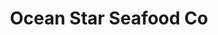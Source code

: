 ---
layout: place
title: "Ocean Star Seafood Co"
permalink: /montana/great-falls/ocean-star-seafood-co.html
stateAbbr: MT
stateName: Montana
cityName: Great Falls
seo:
  name: "Ocean Star Seafood Co"
  type: Restaurant
  links: null
description: "Ocean Star Seafood Co serves delicious sushi in Great Falls, Montana. Try fresh Japanese dishes for a great dining experience. "
place_id: ChIJc1taMQBJQlMRuKVAlHFfDy8
photos:
  - name: >-
      places/ChIJc1taMQBJQlMRuKVAlHFfDy8/photos/AeeoHcKx2TKxe4-bfA-rbhHR0LnSWTe8BrVEduwDp3VIfj_-4TMYLVNObhu6OURNtoUd-k5qtAr-E7DtPjwOBpC_nz6cEAHcLRoyLhBBdwowdVWPVa3023YgQDAWz4daJDnTmOqRhjbM7BzPQQjYYDCifJAxKfibYD3Vk0DIfgEKui3HrxQ1ea-MUVRMuZ6otwzR8VNDucszwx9wEHKhoD1uvvR3bUb3560cptxXed2CprJ6FDkCLJ7kUOXe3X-WHEo8EeM8mH4YgSrF4IUP4O2Ero6GhkotlUPcxa7G5layfop5ObkH5KYVHSWVSu2YlNa0UHF8BVPxlKXu92eJH-DitFf9qOubPxoAWU7NyI-7nI950vcgcg237Sw1NmD9x8GfcvP4ZL8etWYw6G0WNgHkaFVXY03daK8DgK5LxyEvu2w
    widthPx: 1920
    heightPx: 1440
    authorAttributions:
      - displayName: Ramos
        uri: https://maps.google.com/maps/contrib/101089622454706790667
        photoUri: >-
          https://lh3.googleusercontent.com/a/ACg8ocIkQmIVV7S8yr2jGsi2cAK5LpqHtYzQA5Z6ULfnHLmSgDJcJMg=s100-p-k-no-mo
    flagContentUri: >-
      https://www.google.com/local/imagery/report/?cb_client=maps_api_places.places_api&image_key=!1e10!2sCIHM0ogKEICAgMCAnpynJQ&hl=en-US
    googleMapsUri: >-
      https://www.google.com/maps/place//data=!3m4!1e2!3m2!1sCIHM0ogKEICAgMCAnpynJQ!2e10!4m2!3m1!1s0x53424900315a5b73:0x2f0f5f719440a5b8
  - name: >-
      places/ChIJc1taMQBJQlMRuKVAlHFfDy8/photos/AeeoHcIfDl8LB6hTSGKt1cnDWQ8s3u9d-7Oq6SaLnHOI90MrYwPySo_iYHFFmNfqon8KK3c0zaiOTqpfyCqCpv-2OfpEnGQyh2FbTKUcsqmjTS30ar8ShoQsyEL0Mwl-tY7zvfFpXKx8QCtdlPRVqMngvY7FW1aJus4EATOXpcM8tiCzWQm_4LKHB3TXz0kszeX8AMZFiPJdgd5M5eIL_wq91qofBCnTZT8qzyl9uYr5Ofe25aC2ScAkegzc9cyZa_nokL4uHtE2OuyzMDMtTggonnYLZ51LpMfkn5akJhvuH43yWl-zlNXiA59kZlvqNbHyJ0vRv9O9K-crRtlownlDaS5SKIxTqXKbGzkErNhQBUPv8_LJyvJvL40o5sFEyBu3heEDbVeruMZw0WDDiAk2urpEKg_YegU4uuPN3jqu0k6WQA
    widthPx: 4096
    heightPx: 3072
    authorAttributions:
      - displayName: Taylor Haines
        uri: https://maps.google.com/maps/contrib/110573711240998736206
        photoUri: >-
          https://lh3.googleusercontent.com/a/ACg8ocJQJngN-wuogtRKlahl9xYjy_wA7_2eTUw7yb6VYAVMyjzIVA=s100-p-k-no-mo
    flagContentUri: >-
      https://www.google.com/local/imagery/report/?cb_client=maps_api_places.places_api&image_key=!1e10!2sCIHM0ogKEICAgMCAs87UKQ&hl=en-US
    googleMapsUri: >-
      https://www.google.com/maps/place//data=!3m4!1e2!3m2!1sCIHM0ogKEICAgMCAs87UKQ!2e10!4m2!3m1!1s0x53424900315a5b73:0x2f0f5f719440a5b8
  - name: >-
      places/ChIJc1taMQBJQlMRuKVAlHFfDy8/photos/AeeoHcJpS5a5VXRlnj3s_AC6A7d_OHhGq-jGrwY_35ivXaJnPhgt6E95ncqqng1tmwwS-gYPERKe7S-D8d72Q_p-KpeVHO-otklEjaV0WxkUR9o55kDdAbf2DjPbbKCS2QhOYZGqX9UZtkpNLh-ye_mMiCg_R70LR6tHAmbFvWVdY8fyLPDY7O_kS5f8uZSXQpGKzH_VgO72MZ201vrrgPhHP-lMcYi4TaS3rsOdkeemRxHh6Q6Cy3TGuTgLVIlzkJLiig8tfdPz4qv-PJF8tBsuNbrZiVON3YF2oK0lKcYqfyK6KaOTtZHjSa4gtB3LHNJsSNgmE5T6i38ysTX2BWCxqPHqiQRGj-vLkckYWjmhbpOh8Ipx9k0Uhul6x8n_lgtNmrGoda2CaZ1PPGtP_3vXhFqBVyqCuxyq00_KmHPtem2eBYg
    widthPx: 4080
    heightPx: 3072
    authorAttributions:
      - displayName: Amber Marsh
        uri: https://maps.google.com/maps/contrib/117941481890402511387
        photoUri: >-
          https://lh3.googleusercontent.com/a-/ALV-UjXXrJcWmfDRgYMA4ZzPcNrp5VCYq0QPYLUAWHcxdDrjy6XEE7DM=s100-p-k-no-mo
    flagContentUri: >-
      https://www.google.com/local/imagery/report/?cb_client=maps_api_places.places_api&image_key=!1e10!2sCIHM0ogKEICAgID_zZP23QE&hl=en-US
    googleMapsUri: >-
      https://www.google.com/maps/place//data=!3m4!1e2!3m2!1sCIHM0ogKEICAgID_zZP23QE!2e10!4m2!3m1!1s0x53424900315a5b73:0x2f0f5f719440a5b8
  - name: >-
      places/ChIJc1taMQBJQlMRuKVAlHFfDy8/photos/AeeoHcJcSaM5QpGcCNr8rUfu5Xl8ebQQY_UosBWsLsYaYFZLjO92N6s3DwE_W_LefH6kAeFgzyUg19yQ43sPOvApgOWoEV_BKpZCdnBbxvgH6GP0SvclgumwwIW1JuND9Exci2ilRBHgY3_E7XGUzyKU20WHLTp4ncN7wHBOStkbsBFFrugbfkGkmuIrBMikb5dP8g1UhZPz-euolFAwTxMlviZBzn115k-coiSqPjfknv7zQmkxLglUxVcKl_YLHGySnEnE-0FNgzOJ7pCnWg2X4pa1x-NUqGeFBgnQPO_7naqovyGUSClk3wWAHpAXkYC1Y7yfZc_IahlnXRliUbnvuto6Fz4TCNQb9pZXGbFPdbYyp-jEd3U9eXK-Xrj5vnrTiC-HkX7Yod6VYXC6I1KcSNFsrlwF8EtvHKx3yBQER1v3FhT9
    widthPx: 4096
    heightPx: 3072
    authorAttributions:
      - displayName: Taylor Haines
        uri: https://maps.google.com/maps/contrib/110573711240998736206
        photoUri: >-
          https://lh3.googleusercontent.com/a/ACg8ocJQJngN-wuogtRKlahl9xYjy_wA7_2eTUw7yb6VYAVMyjzIVA=s100-p-k-no-mo
    flagContentUri: >-
      https://www.google.com/local/imagery/report/?cb_client=maps_api_places.places_api&image_key=!1e10!2sCIHM0ogKEICAgMCAs87UiQE&hl=en-US
    googleMapsUri: >-
      https://www.google.com/maps/place//data=!3m4!1e2!3m2!1sCIHM0ogKEICAgMCAs87UiQE!2e10!4m2!3m1!1s0x53424900315a5b73:0x2f0f5f719440a5b8
  - name: >-
      places/ChIJc1taMQBJQlMRuKVAlHFfDy8/photos/AeeoHcItqrEHdUruGKHyTXx8vMSu2uyeMYSIvjGXTQW20q6kk0lB1Hxi5il4w7KfLKPs1dv13NU2qYFHquSLatP3_KQag6HEb10tiMQJ5rsKmVXP21PgQLSQQig8PXk_KTsuq50BJH6-oOksek4Uw1BSajZ7cR0fA6F2yR4oO0yte0H6PkjYo8s1ZXGZVyVZGMOueBPSURR1tEXmdZYUAS7UA4HwGPs607gUhfVqGCYWTj1ysKO2tMZCe6e7OFK9ObdIJ-ct6fytdVeKdH0Tgmq1SX_-fNNnPmsgDUUomh4-yoDv42noTsE7D0r3-N-JpdvUaBC5NaLyYyC4BL-8VcuUed3rN_YrUNqkZvVJMjEWxC2gTJs3R3rcqKr4_hunpobBraJARugCaVh77HDAAOhoOnNzFuLBY69H2fIB8l1QTgxNdPc
    widthPx: 3024
    heightPx: 4032
    authorAttributions:
      - displayName: Thảo Võ
        uri: https://maps.google.com/maps/contrib/105276871479847035260
        photoUri: >-
          https://lh3.googleusercontent.com/a/ACg8ocKDWD0DzYf4QKbomf0JJ7RL-nSzpe9ZLDD5ZnJgNZ9QLxU3Tg=s100-p-k-no-mo
    flagContentUri: >-
      https://www.google.com/local/imagery/report/?cb_client=maps_api_places.places_api&image_key=!1e10!2sCIHM0ogKEICAgMCg3cPY9gE&hl=en-US
    googleMapsUri: >-
      https://www.google.com/maps/place//data=!3m4!1e2!3m2!1sCIHM0ogKEICAgMCg3cPY9gE!2e10!4m2!3m1!1s0x53424900315a5b73:0x2f0f5f719440a5b8
  - name: >-
      places/ChIJc1taMQBJQlMRuKVAlHFfDy8/photos/AeeoHcI0xQzsUfAKwFyafZLOocdWdraKouokSwaURCQOMrpcYoF5IzNYZc4DtCmdV_ig23eUcueZLOGnynskHy_GuFLuRO4PX6IKi-1i2iBuy3jAFD3mtuUoBT22oWb5wTfee3oBR6wNr_edQMQxcksEDgf3LowXLppZM_9xSoEyreFOvF2YDgv26-hNkoeKsZjT80Xv-YkxlV1B9pxkQvbkiCAx0tgTGlXErgKE1muKWJE9SM7qLFKn70W3BgEqKtiqYLsw48t7_IkzI8Z0y5rcUgIX-dVoLge8AmyZeCYSYaHcNQpRdJPIDPcOJsBymc2wdhMRtvAyng1aDUG8do1ih3xMBeOaEzQvVVR5dfH0oAn0RiAvJlHBa1nx2MFl5m3If1df3hiKA_Wm6XZU1pBaJv79XaNbMjWDbBKkiNT8DxAbasbe
    widthPx: 4032
    heightPx: 2105
    authorAttributions:
      - displayName: Gregory Landford
        uri: https://maps.google.com/maps/contrib/100901496195370405445
        photoUri: >-
          https://lh3.googleusercontent.com/a-/ALV-UjXiBxUIALt9SbSDlcgFjZRMbZq5akq3EUG1qAlKzaN8NQAkEx_F=s100-p-k-no-mo
    flagContentUri: >-
      https://www.google.com/local/imagery/report/?cb_client=maps_api_places.places_api&image_key=!1e10!2sCIHM0ogKEICAgMCglZGesAE&hl=en-US
    googleMapsUri: >-
      https://www.google.com/maps/place//data=!3m4!1e2!3m2!1sCIHM0ogKEICAgMCglZGesAE!2e10!4m2!3m1!1s0x53424900315a5b73:0x2f0f5f719440a5b8
  - name: >-
      places/ChIJc1taMQBJQlMRuKVAlHFfDy8/photos/AeeoHcJTfxayobJnhDc13fdG3oJaKtUuev0ujcZjNXgKHmXDx5WocJ3ufs_fCGw17WkbnvKGYrar_2ioYNhXnIstKV1OYomYXKYN3D9JB6Oi97o5TOn5DcTbBl43uz6qCE4ysLA5ek3huDXvk_CNfpFhq4IHxeTOojOMzgBzG5KPH22WIlu22-5PbgdP4vc-iNT17w17R5RhNAl2lNl5ZP-gBiJrff8396fifYE1gGNFvc4xlLntc93_BqxlEUChzfDj7PqvY5WsrMMz9QnlSMBy9VmacTnK8rFs8xs6DJ3sLsa-mu0xyPRfaSzFjXb1PiEX7wsLrWbRPlJA0f2Vwx8JDc1RGopJsqT0aCe8NPKvDZOuxlIHGlgk0kQOaG_FVCgbfaimr6ubyLC3KpqysZZtk0xoI-y8QrGW0aZvjWWdMDa31Zq4
    widthPx: 4096
    heightPx: 3072
    authorAttributions:
      - displayName: Taylor Haines
        uri: https://maps.google.com/maps/contrib/110573711240998736206
        photoUri: >-
          https://lh3.googleusercontent.com/a/ACg8ocJQJngN-wuogtRKlahl9xYjy_wA7_2eTUw7yb6VYAVMyjzIVA=s100-p-k-no-mo
    flagContentUri: >-
      https://www.google.com/local/imagery/report/?cb_client=maps_api_places.places_api&image_key=!1e10!2sCIHM0ogKEICAgMCAs87UuQE&hl=en-US
    googleMapsUri: >-
      https://www.google.com/maps/place//data=!3m4!1e2!3m2!1sCIHM0ogKEICAgMCAs87UuQE!2e10!4m2!3m1!1s0x53424900315a5b73:0x2f0f5f719440a5b8
  - name: >-
      places/ChIJc1taMQBJQlMRuKVAlHFfDy8/photos/AeeoHcJyBMEuUwMAHazBxkKrmnTTLOENSWFOosT4t-5yoWMecD20QUzF1SeEPPnsizmmX3j9lnUl5G_T9JVEaUNMISXqxnCljgunW2-VsNDn_QyV0glrnxS0OMpxegw6lINVLOoje7tsZsEh8tmDb6Pnl_3VR7Bj5nkWVSQ1TjNxM7EDd1KhgnvshXDVB_Lt4HTV0YEOgo2H9uUtksLZ4mKf43_dDFPbMCfu0mz0b2iJV1KNkyZDQoPz2rgMqaW0oVDNYMdSNi7FnZkxlpajIHINMVE-Owb6S8_0HhwVPGjTP0osy6n6Akb5wJSXeNEu5wCPSuyalYEcaFHV0WXsjlxxiYcKj4w2zU1JdqCGnXVUItAwsUd-Q65ei9Y17eAuSElw20yPG3VIKQ23OEoLkzOvPTI-AiW0vhrwVKcb9BWHTMui0N3s
    widthPx: 3024
    heightPx: 4032
    authorAttributions:
      - displayName: B Squad Girls
        uri: https://maps.google.com/maps/contrib/115711146930702103020
        photoUri: >-
          https://lh3.googleusercontent.com/a-/ALV-UjUtPWenSw3lJEuFrP1msYPktevfFsdC9IR-NfUY-bYOjNOEZIC9=s100-p-k-no-mo
    flagContentUri: >-
      https://www.google.com/local/imagery/report/?cb_client=maps_api_places.places_api&image_key=!1e10!2sCIHM0ogKEICAgMDg7rvMqAE&hl=en-US
    googleMapsUri: >-
      https://www.google.com/maps/place//data=!3m4!1e2!3m2!1sCIHM0ogKEICAgMDg7rvMqAE!2e10!4m2!3m1!1s0x53424900315a5b73:0x2f0f5f719440a5b8
  - name: >-
      places/ChIJc1taMQBJQlMRuKVAlHFfDy8/photos/AeeoHcJN1_sJaJ6Ut3gEWB7W_Z3nfFUe_hvUduAIhn7q_usE0N7Jp4nKgs-_0zNXzXKuz4shaFaauXrp-dqUyfQ9nQRydkt2K2cCyYtMj41RrGZfQziS90d6zl7tecmV1X9bCWPvqk2LB-IR7uDB_idJOluOg1gXtKM_z31neUAOfb61YnSPt8OEZL2mmTo6eqv1JEDq5rujOQoGdVD2-BWHGkhidVPJkZNMwt66KDLMdwMxjbtqdRbi_o-ggGfx-72SDgcvB7RPrbZDx6luIebnlV0Z4lptoUb-TfU9W-HBkk3YNqrLbqNlo4DlBZldG_rbPNwy0F8Ni-rzPwsm5-eTD1DppzA19QTCZ8Sgv5k77IxVeLq-TNaOWPTnr6bB_A5HcoCUq5HUTD1LDOrLtRJwkiM0wqmlS4_BR2lurg13gGJhFWF6
    widthPx: 3024
    heightPx: 4032
    authorAttributions:
      - displayName: mark gonzales
        uri: https://maps.google.com/maps/contrib/104042344936387302368
        photoUri: >-
          https://lh3.googleusercontent.com/a/ACg8ocKx8XwHOr-FesWOcafjDyP_X32Unl3Vj10crgdXqHhccf8BxA=s100-p-k-no-mo
    flagContentUri: >-
      https://www.google.com/local/imagery/report/?cb_client=maps_api_places.places_api&image_key=!1e10!2sCIHM0ogKEICAgMCA0OrNnQE&hl=en-US
    googleMapsUri: >-
      https://www.google.com/maps/place//data=!3m4!1e2!3m2!1sCIHM0ogKEICAgMCA0OrNnQE!2e10!4m2!3m1!1s0x53424900315a5b73:0x2f0f5f719440a5b8
  - name: >-
      places/ChIJc1taMQBJQlMRuKVAlHFfDy8/photos/AeeoHcLjKR1NG70BEP2c87uBbh2pFhQI2IywrP-DKG-xJOWUxKI9bks90cTo_c8LJo7JyfasHIwe6pF5FtN4auuGjaopBd-ATAgqWiInwuLD6QjzjlLD9I4PhHJfWaZLtd_sibKflMVyBiFnRaKRBfHeiMLxJmmGulBEC_zOrID5mNnQW52NLVaPR7KjomGDq2tOfyJALKUJuD-yJIk_EXpj0q5NstrnK7vKrlTwU2dPDq2XbVeJvXakbG2R3kzEoMi9SeeK-otZkETU-YB_Z9gqClyD721DkO-9GDNla2EO170K1zKjHKOGw4wvOHIZPRXIFAMf3hzvjRFPUiKOvgVWGSoJzqSzIFhNNoJlGC-OeToUc1FUzL3sUXXFTHd0k_tXvEKA5Fl_RwCAwO9FsbocHlETgQgIwVyHzhOOyVQvaihLFGE
    widthPx: 1800
    heightPx: 4000
    authorAttributions:
      - displayName: Dale Neubauer
        uri: https://maps.google.com/maps/contrib/113801096472801421424
        photoUri: >-
          https://lh3.googleusercontent.com/a/ACg8ocJtvv0-vaD1hv9Zqp-z9NOrulHehOyixfjfTBG2P13pNpCTKg=s100-p-k-no-mo
    flagContentUri: >-
      https://www.google.com/local/imagery/report/?cb_client=maps_api_places.places_api&image_key=!1e10!2sCIHM0ogKEICAgMDQqfHwiQE&hl=en-US
    googleMapsUri: >-
      https://www.google.com/maps/place//data=!3m4!1e2!3m2!1sCIHM0ogKEICAgMDQqfHwiQE!2e10!4m2!3m1!1s0x53424900315a5b73:0x2f0f5f719440a5b8
address: 1420 Market Pl Dr, Great Falls, MT 59404, USA
street: 1420 Market Pl Dr
city: Great Falls
state: MT
zip: '59404'
country: USA
neighborhood: null
latitude: '47.481189'
longitude: '-111.339066'
accessibility_options:
  wheelchairAccessibleParking: true
  wheelchairAccessibleEntrance: true
business_status: OPERATIONAL
name: Ocean Star Seafood Co
google_maps_links:
  directionsUri: >-
    https://www.google.com/maps/dir//''/data=!4m7!4m6!1m1!4e2!1m2!1m1!1s0x53424900315a5b73:0x2f0f5f719440a5b8!3e0
  placeUri: https://maps.google.com/?cid=3391033985856480696
  writeAReviewUri: >-
    https://www.google.com/maps/place//data=!4m3!3m2!1s0x53424900315a5b73:0x2f0f5f719440a5b8!12e1
  reviewsUri: >-
    https://www.google.com/maps/place//data=!4m4!3m3!1s0x53424900315a5b73:0x2f0f5f719440a5b8!9m1!1b1
  photosUri: >-
    https://www.google.com/maps/place//data=!4m3!3m2!1s0x53424900315a5b73:0x2f0f5f719440a5b8!10e5
primary_type: Restaurant
opening_hours:
  regular: null
  current: null
secondary_opening_hours:
  regular:
    weekdayDescriptions: null
    type: null
  current:
    weekdayDescriptions: null
    type: null
phone: +1-941-251-6940
price_level: null
price_range: null
rating: null
rating_count: 0
website: null
reviews: null
parking_options: null
payment_options: null
allow_dogs: null
curbside_pickup: null
delivery: null
dine_in: null
good_for_children: null
good_for_groups: null
good_for_sports: null
live_music: null
menu_for_children: null
outdoor_seating: null
reservable: null
restroom: null
serves_beer: null
serves_breakfast: null
serves_brunch: null
serves_cocktails: null
serves_coffee: null
serves_dinner: null
serves_dessert: null
serves_lunch: null
serves_vegetarian_food: null
serves_wine: null
takeout: null
summary: null

---